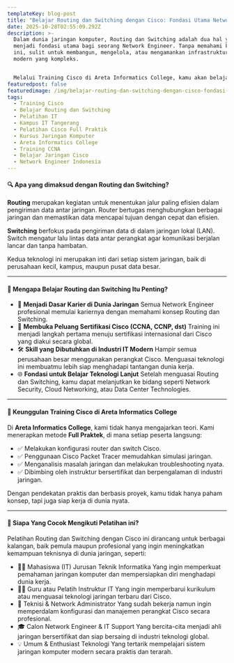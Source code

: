 ```yaml
---
templateKey: blog-post
title: "Belajar Routing dan Switching dengan Cisco: Fondasi Utama Network Engineer"
date: 2025-10-28T02:55:09.292Z
description: >-
  Dalam dunia jaringan komputer, Routing dan Switching adalah dua hal yang
  menjadi fondasi utama bagi seorang Network Engineer. Tanpa memahami konsep
  ini, sulit untuk membangun, mengelola, atau mengamankan infrastruktur jaringan
  modern yang kompleks.


  Melalui Training Cisco di Areta Informatics College, kamu akan belajar Routing dan Switching dengan metode Full Praktik, langsung menggunakan perangkat dan simulasi jaringan Cisco terkini.
featuredpost: false
featuredimage: /img/belajar-routing-dan-switching-dengan-cisco-fondasi-utama-network-engineer.png
tags:
  - Training Cisco
  - Belajar Routing dan Switching
  - Pelatihan IT
  - Kampus IT Tangerang
  - Pelatihan Cisco Full Praktik
  - Kursus Jaringan Komputer
  - Areta Informatics College
  - Training CCNA
  - Belajar Jaringan Cisco
  - Network Engineer Indonesia
---
```

#### 🔍 Apa yang dimaksud dengan Routing dan Switching?

**Routing** merupakan kegiatan untuk menentukan jalur paling efisien dalam pengiriman data antar jaringan. Router bertugas menghubungkan berbagai jaringan dan memastikan data mencapai tujuan dengan cepat dan efisien.

**Switching** berfokus pada pengiriman data di dalam jaringan lokal (LAN). Switch mengatur lalu lintas data antar perangkat agar komunikasi berjalan lancar dan tanpa hambatan.

Kedua teknologi ini merupakan inti dari setiap sistem jaringan, baik di perusahaan kecil, kampus, maupun pusat data besar.

- - -

#### 🧠 Mengapa Belajar Routing dan Switching Itu Penting?

* 💼 **Menjadi Dasar Karier di Dunia Jaringan**
  Semua Network Engineer profesional memulai kariernya dengan memahami konsep Routing dan Switching.
* 🚀 **Membuka Peluang Sertifikasi Cisco (CCNA, CCNP, dst)**
  Training ini menjadi langkah pertama menuju sertifikasi internasional dari Cisco yang diakui secara global.
* 🛠️ **Skill yang Dibutuhkan di Industri IT Modern**
  Hampir semua perusahaan besar menggunakan perangkat Cisco. Menguasai teknologi ini membuatmu lebih siap menghadapi tantangan dunia kerja.
* 🌐 **Fondasi untuk Belajar Teknologi Lanjut**
  Setelah menguasai Routing dan Switching, kamu dapat melanjutkan ke bidang seperti Network Security, Cloud Networking, atau Data Center Technologies.

- - -

#### 🧩 Keunggulan Training Cisco di Areta Informatics College

Di **Areta Informatics College**, kami tidak hanya mengajarkan teori. Kami menerapkan metode **Full Praktek**, di mana setiap peserta langsung:

* ✅ Melakukan konfigurasi router dan switch Cisco.
* ✅ Penggunaan Cisco Packet Tracer memudahkan simulasi jaringan.
* ✅ Menganalisis masalah jaringan dan melakukan troubleshooting nyata. 
* ✅ Dibimbing oleh instruktur bersertifikat dan berpengalaman di industri jaringan.

Dengan pendekatan praktis dan berbasis proyek, kamu tidak hanya paham konsep, tapi juga siap kerja di dunia nyata.

- - -

#### 🎯 Siapa Yang Cocok Mengikuti Pelatihan ini?

Pelatihan Routing dan Switching dengan Cisco ini dirancang untuk berbagai kalangan, baik pemula maupun profesional yang ingin meningkatkan kemampuan teknisnya di dunia jaringan, seperti:

* 👨‍💻 Mahasiswa (IT) Jurusan Teknik Informatika
  Yang ingin memperkuat pemahaman jaringan komputer dan mempersiapkan diri menghadapi dunia kerja.
* 🧑‍🏫 Guru atau Pelatih Instruktur IT
  Yang ingin memperbarui kurikulum atau menguasai teknologi jaringan terbaru dari Cisco.
* 🏢 Teknisi & Network Administrator
  Yang sudah bekerja namun ingin memperdalam konfigurasi dan manajemen perangkat Cisco secara profesional.
* 🎓 Calon Network Engineer & IT Support
  Yang bercita-cita menjadi ahli jaringan bersertifikat dan siap bersaing di industri teknologi global.
* 💡 Umum & Enthusiast Teknologi
  Yang tertarik mempelajari sistem jaringan komputer modern secara praktis dan terarah.